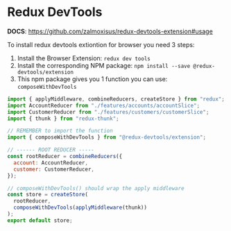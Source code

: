 # Redux DevTools

**DOCS**: https://github.com/zalmoxisus/redux-devtools-extension#usage

To install redux devtools extiontion for browser you need 3 steps:

1. Install the Browser Extension: `redux dev tools`
2. Install the corresponding NPM package: `npm install --save @redux-devtools/extension`
3. This npm package gives you 1 function you can use: `composeWithDevTools`

```jsx
import { applyMiddleware, combineReducers, createStore } from "redux";
import AccountReducer from "./features/accounts/accountSlice";
import CustomerReducer from "./features/customers/customerSlice";
import { thunk } from "redux-thunk";

// REMEMBER to import the function
import { composeWithDevTools } from "@redux-devtools/extension";

// ------ ROOT REDUCER -----
const rootReducer = combineReducers({
  account: AccountReducer,
  customer: CustomerReducer,
});

// composeWithDevTools() should wrap the apply middleware
const store = createStore(
  rootReducer,
  composeWithDevTools(applyMiddleware(thunk))
);
export default store;
```
